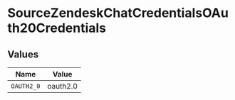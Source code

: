 # SourceZendeskChatCredentialsOAuth20Credentials


## Values

| Name       | Value      |
| ---------- | ---------- |
| `OAUTH2_0` | oauth2.0   |